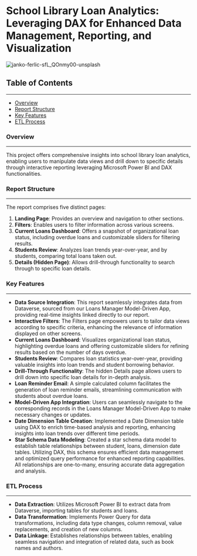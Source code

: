 # School Library Loan Analytics: Leveraging DAX for Enhanced Data Management, Reporting, and Visualization

![janko-ferlic-sfL_QOnmy00-unsplash](https://github.com/oyinadedoyin/Loan-Analytics-Report-Using-Power-BI-and-Writing-DAX/assets/44920093/d2080578-2f16-4e6f-962f-5aee18a469e3)

## Table of Contents
---
- [Overview](#overview)
- [Report Structure](#report-structure)
- [Key Features](#key-features)
- [ETL Process](#etl-process)

### Overview
---
This project offers comprehensive insights into school library loan analytics, enabling users to manipulate data views and drill down to specific details through interactive reporting leveraging Microsoft Power BI and DAX functionalities.

### Report Structure
---
The report comprises five distinct pages:
1. **Landing Page**: Provides an overview and navigation to other sections.
2. **Filters**: Enables users to filter information across various screens.
3. **Current Loans Dashboard**: Offers a snapshot of organizational loan status, including overdue loans and customizable sliders for filtering results.
4. **Students Review**: Analyzes loan trends year-over-year, and by students, comparing total loans taken out.
5. **Details (Hidden Page)**: Allows drill-through functionality to search through to specific loan details.

### Key Features
---
- **Data Source Integration**: This report seamlessly integrates data from Dataverse, sourced from our Loans Manager Model-Driven App, providing real-time insights linked directly to our report.
- **Interactive Filters**: The Filters page empowers users to tailor data views according to specific criteria, enhancing the relevance of information displayed on other screens.
- **Current Loans Dashboard**: Visualizes organizational loan status, highlighting overdue loans and offering customizable sliders for refining results based on the number of days overdue.
- **Students Review**: Compares loan statistics year-over-year, providing valuable insights into loan trends and student borrowing behavior.
- **Drill-Through Functionality**: The hidden Details page allows users to drill down into specific loan details for in-depth analysis.
- **Loan Reminder Email**: A simple calculated column facilitates the generation of loan reminder emails, streamlining communication with students about overdue loans.
- **Model-Driven App Integration**: Users can seamlessly navigate to the corresponding records in the Loans Manager Model-Driven App to make necessary changes or updates.
- **Date Dimension Table Creation**: Implemented a Date Dimension table using DAX to enrich time-based analysis and reporting, enhancing insights into loan trends over different time periods.
- **Star Schema Data Modeling**: Created a star schema data model to establish table relationships between student, loans, dimension date tables. Utilizing DAX, this schema ensures efficient data management and optimized query performance for enhanced reporting capabilities. All relationships are one-to-many, ensuring accurate data aggregation and analysis.

### ETL Process
---
- **Data Extraction**: Utilizes Microsoft Power BI to extract data from Dataverse, importing tables for students and loans.
- **Data Transformation**: Implements Power Query for data transformations, including data type changes, column removal, value replacements, and creation of new columns.
- **Data Linkage**: Establishes relationships between tables, enabling seamless navigation and integration of related data, such as book names and authors.
